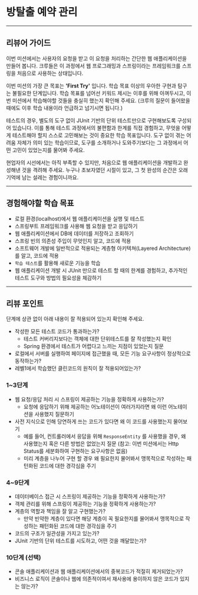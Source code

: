 # 방탈출 예약 관리

---

## 리뷰어 가이드

이번 미션에서는 사용자의 요청을 받고 이 요청을 처리하는 간단한 웹 애플리케이션을 만들어 봅니다. 
크루들은 이 과정에서 웹 프로그래밍과 스프링이라는 프레임워크를 스프링을 처음으로 사용하는 상태입니다.

이번 미션의 가장 큰 목표는 **'First Try'** 입니다. 학습 목표 이상의 우아한 구현과 탐구는 불필요한 단계입니다.
학습 목표를 넘어선 키워드 제시는 이후를 위해 아껴두시고, 이번 미션에서 학습해야할 것들을 충실히 했는지 확인해 주세요. (크루의 질문이 들어왔을 때에도 이후 학습 내용이라 언급하고 넘기시면 됩니다.)

테스트의 경우, 별도의 도구 없이 JUnit 기반의 단위 테스트만으로 구현해보도록 구성되어 있습니다.
이를 통해 테스트 과정에서의 불편함과 한계를 직접 경험하고, 무엇을 어떻게 테스트해야 할지 스스로 고민해보는 것이 중요한 학습 목표입니다.
도구 없이 겪는 어려움 자체가 의미 있는 학습이므로, 도구를 소개하거나 도와주기보다는 그 과정에서 어떤 고민이 있었는지를 물어봐 주세요.

현업자의 시선에서는 아직 부족할 수 있지만, 처음으로 웹 애플리케이션을 개발하고 완성해낸 것을 격려해 주세요.
누구나 초보자였던 시절이 있고, 그 첫 완성의 순간은 오래 기억에 남는 설레는 경험이니까요.

---

## 경험해야할 학습 목표

- 로컬 환경(localhost)에서 웹 애플리케이션을 실행 및 테스트
- 스프링부트 프레임워크를 사용해 웹 요청을 받고 응답하기
- 웹 애플리케이션에서 DB에 데이터를 저장하고 조회하기
- 스프링 빈의 의존성 주입이 무엇인지 알고, 코드에 적용
- 소프트웨어 개발에 일반적으로 적용되는 계층형 아키텍쳐(Layered Architecture)를 알고, 코드에 적용
- `학습 테스트`를 활용해 새로운 기능을 학습
- 웹 애플리케이션 개발 시 JUnit 만으로 테스트 할 때의 한계를 경험하고, 추가적인 테스트 도구와 방법의 필요성을 체감하기

---

## 리뷰 포인트

단계에 상관 없이 아래 내용이 잘 적용되어 있는지 확인해 주세요.
- 작성한 모든 테스트 코드가 통과하는가?
  - 테스트 커버리지보다는 객체에 대한 단위테스트를 잘 작성했는지 확인
  - Spring 환경에서 테스트가 어렵다고 느끼는 지점이 있었는지 질문
- 로컬에서 서버를 실행하여 페이지에 접근했을 때, 모든 기능 요구사항이 정상적으로 동작하는가?
- 레벨1에서 학습했던 클린코드의 원칙이 잘 적용되어있는가?

### 1~3단계

- 웹 요청/응답 처리 시 스프링이 제공하는 기능을 정확하게 사용하는가?
  - 요청에 응답하기 위해 제공하는 어노테이션이 여러가지라면 왜 이런 어노테이션을 사용했지 질문하기
- 사전 지식으로 인해 당연하게 쓰는 코드가 있다면 왜 이 코드를 사용했는지 물어보기
  - 예를 들어, 컨트롤러에서 응답을 위해 `ResponseEntity` 를 사용했을 경우, 왜 사용했는지 혹은 다른 방법은 없었는지 질문 (참고: 이번 미션에서는 Http Status를 세분화하여 구현하는 요구사항은 없음)
  - 미리 계층을 나누어 구현 할 경우 왜 필요한지 물어봐서 맹목적으로 작성하는 패턴화된 코드에 대한 경각심을 주기

### 4~9단계

- 데이터베이스 접근 시 스프링이 제공하는 기능을 정확하게 사용하는가?
- 객체 관리를 위해 스프링이 제공하는 기능을 정확하게 사용하는가?
- 계층의 역할과 책임을 잘 알고 구현했는가? 
  - 만약 빈약한 계층이 있다면 해당 계층이 꼭 필요한지를 물어봐서 맹목적으로 작성하는 패턴화된 코드에 대한 경각심을 주기
- 코드의 구조가 일관성을 가지고 있는가?
- JUnit 기반의 단위 테스트를 시도하고, 어떤 것을 깨달았는가?

### 10단계 (선택)

- 콘솔 애플리케이션과 웹 애플리케이션에서의 중복코드가 적절히 제거되었는가?
- 비즈니스 로직이 콘솔이나 웹에 의존적이여서 재사용에 용이하지 않은 코드가 있지는 않는가?
